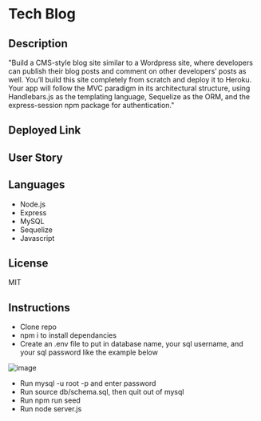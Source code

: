 # Tech Blog

## Description
  "Build a CMS-style blog site similar to a Wordpress site, where developers can publish their blog posts and comment on other developers’ posts as well. You’ll build this site completely from scratch and deploy it to Heroku. Your app will follow the MVC paradigm in its architectural structure, using Handlebars.js as the templating language, Sequelize as the ORM, and the express-session npm package for authentication."

## Deployed Link


## User Story


## Languages
* Node.js
* Express
* MySQL
* Sequelize
* Javascript

## License
MIT

## Instructions
* Clone repo
* npm i to install dependancies
* Create an .env file to put in database name, your sql username, and your sql password like the example below

![image](https://user-images.githubusercontent.com/92649046/152701262-ccf048b0-32d8-4366-aab2-b98134164039.png)

* Run mysql -u root -p and enter password
* Run source db/schema.sql, then quit out of mysql
* Run npm run seed
* Run node server.js
